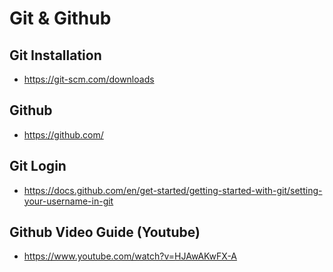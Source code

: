 # Git & Github

## Git Installation

- <https://git-scm.com/downloads>

## Github

- <https://github.com/>

## Git Login

- <https://docs.github.com/en/get-started/getting-started-with-git/setting-your-username-in-git>

## Github Video Guide (Youtube)

- <https://www.youtube.com/watch?v=HJAwAKwFX-A>
